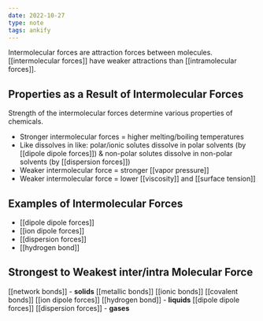 ```yaml
---
date: 2022-10-27
type: note
tags: ankify
---
```


Intermolecular forces are attraction forces between molecules.
[[intermolecular forces]] have weaker attractions than [[intramolecular forces]].

## Properties as a Result of Intermolecular Forces
Strength of the intermolecular forces determine various properties of chemicals.
- Stronger intermolecular forces = higher melting/boiling temperatures
- Like dissolves in like: polar/ionic solutes dissolve in polar solvents (by [[dipole dipole forces]]) & non-polar solutes dissolve in non-polar solvents (by [[dispersion forces]])
- Weaker intermolecular force = stronger [[vapor pressure]]
- Weaker intermolecular force = lower [[viscosity]] and [[surface tension]]

## Examples of Intermolecular Forces
- [[dipole dipole forces]]
- [[ion dipole forces]]
- [[dispersion forces]]
- [[hydrogen bond]]

## Strongest to Weakest inter/intra Molecular Force
[[network bonds]] - **solids**
[[metallic bonds]]
[[ionic bonds]]
[[covalent bonds]]
[[ion dipole forces]]
[[hydrogen bond]] - **liquids**
[[dipole dipole forces]]
[[dispersion forces]] - **gases**

